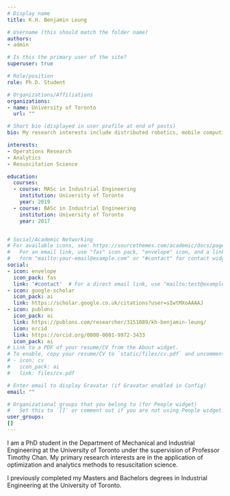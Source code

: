 ```yaml
---
# Display name
title: K.H. Benjamin Leung

# Username (this should match the folder name)
authors:
- admin

# Is this the primary user of the site?
superuser: true

# Role/position
role: Ph.D. Student

# Organizations/Affiliations
organizations:
- name: University of Toronto
  url: ""

# Short bio (displayed in user profile at end of posts)
bio: My research interests include distributed robotics, mobile computing and programmable matter.

interests:
- Operations Research
- Analytics
- Resuscitation Science

education:
  courses:
  - course: MASc in Industrial Engineering
    institution: University of Toronto
    year: 2019
  - course: BASc in Industrial Engineering
    institution: University of Toronto
    year: 2017


# Social/Academic Networking
# For available icons, see: https://sourcethemes.com/academic/docs/page-builder/#icons
#   For an email link, use "fas" icon pack, "envelope" icon, and a link in the
#   form "mailto:your-email@example.com" or "#contact" for contact widget.
social:
- icon: envelope
  icon_pack: fas
  link: '#contact'  # For a direct email link, use "mailto:test@example.org".
- icon: google-scholar
  icon_pack: ai
  link: https://scholar.google.co.uk/citations?user=sIwtMXoAAAAJ
- icon: publons
  icon_pack: ai
  link: https://publons.com/researcher/3151089/kh-benjamin-leung/
  icon: orcid
  link: https://orcid.org/0000-0001-9972-3433
  icon_pack: ai
# Link to a PDF of your resume/CV from the About widget.
# To enable, copy your resume/CV to `static/files/cv.pdf` and uncomment the lines below.
# - icon: cv
#   icon_pack: ai
#   link: files/cv.pdf

# Enter email to display Gravatar (if Gravatar enabled in Config)
email: ""

# Organizational groups that you belong to (for People widget)
#   Set this to `[]` or comment out if you are not using People widget.
user_groups:
[]
---
```


I am a PhD student in the Department of Mechanical and Industrial Engineering at the University of Toronto under the supervision of Professor Timothy Chan. My primary research interests are in the application of optimization and analytics methods to resuscitation science.

I previously completed my Masters and Bachelors degrees in Industrial Engineering at the University of Toronto.
